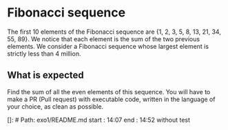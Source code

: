 # Fibonacci sequence

The first 10 elements of the Fibonacci sequence are {1, 2, 3, 5, 8, 13, 21, 34, 55, 89}.
We notice that each element is the sum of the two previous elements.
We consider a Fibonacci sequence whose largest element is strictly less than 4 million.

## What is expected

Find the sum of all the even elements of this sequence.
You will have to make a PR (Pull request) with executable code, written in the language of your choice, as clean as possible.

[]: # Path: exo1/README.md
start : 14:07
end : 14:52
without test
